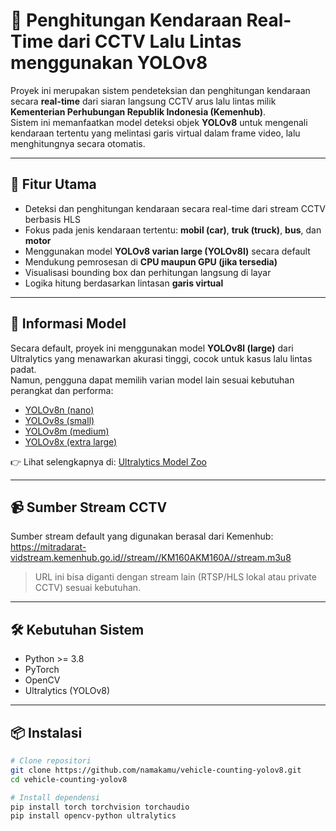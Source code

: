 # 🚗 Penghitungan Kendaraan Real-Time dari CCTV Lalu Lintas menggunakan YOLOv8

Proyek ini merupakan sistem pendeteksian dan penghitungan kendaraan secara **real-time** dari siaran langsung CCTV arus lalu lintas milik **Kementerian Perhubungan Republik Indonesia (Kemenhub)**.  
Sistem ini memanfaatkan model deteksi objek **YOLOv8** untuk mengenali kendaraan tertentu yang melintasi garis virtual dalam frame video, lalu menghitungnya secara otomatis.

---

## 📌 Fitur Utama

- Deteksi dan penghitungan kendaraan secara real-time dari stream CCTV berbasis HLS
- Fokus pada jenis kendaraan tertentu: **mobil (car)**, **truk (truck)**, **bus**, dan **motor**
- Menggunakan model **YOLOv8 varian large (YOLOv8l)** secara default
- Mendukung pemrosesan di **CPU maupun GPU (jika tersedia)**
- Visualisasi bounding box dan perhitungan langsung di layar
- Logika hitung berdasarkan lintasan **garis virtual**

---

## 🧠 Informasi Model

Secara default, proyek ini menggunakan model **YOLOv8l (large)** dari Ultralytics yang menawarkan akurasi tinggi, cocok untuk kasus lalu lintas padat.  
Namun, pengguna dapat memilih varian model lain sesuai kebutuhan perangkat dan performa:

- [YOLOv8n (nano)](https://docs.ultralytics.com/models/yolov8/#yolov8n-nano)
- [YOLOv8s (small)](https://docs.ultralytics.com/models/yolov8/#yolov8s-small)
- [YOLOv8m (medium)](https://docs.ultralytics.com/models/yolov8/#yolov8m-medium)
- [YOLOv8x (extra large)](https://docs.ultralytics.com/models/yolov8/#yolov8x-extra-large)

👉 Lihat selengkapnya di: [Ultralytics Model Zoo](https://docs.ultralytics.com/models/overview/)

---

## 📹 Sumber Stream CCTV

Sumber stream default yang digunakan berasal dari Kemenhub: https://mitradarat-vidstream.kemenhub.go.id//stream//KM160AKM160A//stream.m3u8


> URL ini bisa diganti dengan stream lain (RTSP/HLS lokal atau private CCTV) sesuai kebutuhan.

---

## 🛠️ Kebutuhan Sistem

- Python >= 3.8
- PyTorch
- OpenCV
- Ultralytics (YOLOv8)

---

## 📦 Instalasi

```bash
# Clone repositori
git clone https://github.com/namakamu/vehicle-counting-yolov8.git
cd vehicle-counting-yolov8

# Install dependensi
pip install torch torchvision torchaudio
pip install opencv-python ultralytics


